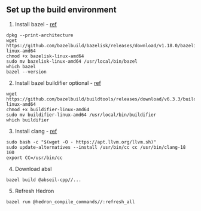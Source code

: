 <? Part of the TAPL project, under the Apache License v2.0 with LLVM
   Exceptions. See /LICENSE for license information.
   SPDX-License-Identifier: Apache-2.0 WITH LLVM-exception ?>

## Set up the build environment

1. Install bazel - [ref](https://stackoverflow.com/a/67538831/22663977)
```
dpkg --print-architecture
wget https://github.com/bazelbuild/bazelisk/releases/download/v1.18.0/bazelisk-linux-amd64
chmod +x bazelisk-linux-amd64
sudo mv bazelisk-linux-amd64 /usr/local/bin/bazel
which bazel
bazel --version
```
2. Install bazel buildifier optional - [ref](https://github.com/bazelbuild/buildtools/releases)
```
wget https://github.com/bazelbuild/buildtools/releases/download/v6.3.3/buildifier-linux-amd64
chmod +x buildifier-linux-amd64
sudo mv buildifier-linux-amd64 /usr/local/bin/buildifier
which buildifier
```
3. Install clang - [ref](https://apt.llvm.org/)
```
sudo bash -c "$(wget -O - https://apt.llvm.org/llvm.sh)"
sudo update-alternatives --install /usr/bin/cc cc /usr/bin/clang-18 100
export CC=/usr/bin/cc
```
4. Download absl
```
bazel build @abseil-cpp//...
```
5. Refresh Hedron
```
bazel run @hedron_compile_commands//:refresh_all
```

